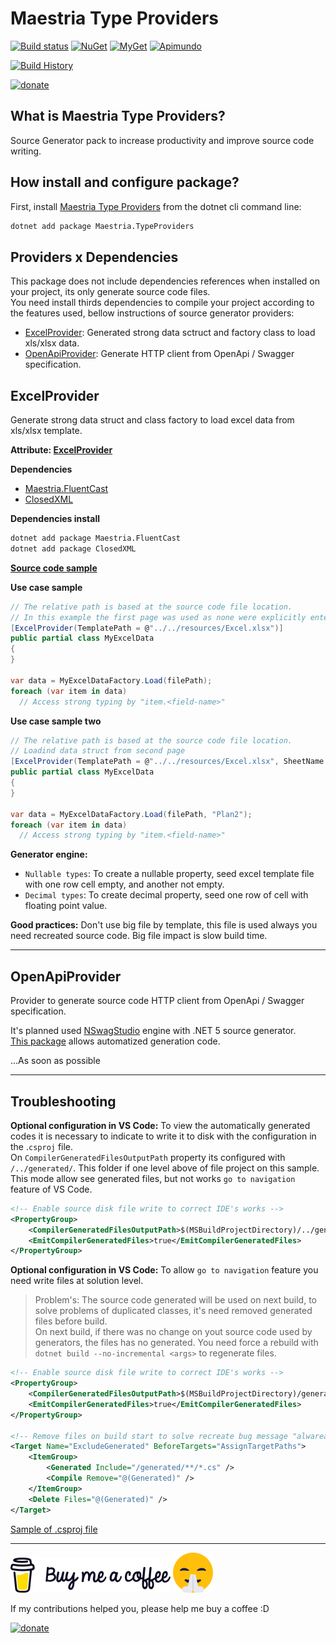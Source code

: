 # Maestria Type Providers

[![Build status](https://ci.appveyor.com/api/projects/status/mvosd40vqsgrvkr0/branch/master?svg=true)](https://ci.appveyor.com/project/fabionaspolini/typeproviders/branch/master)
[![NuGet](https://buildstats.info/nuget/Maestria.TypeProviders)](https://www.nuget.org/packages/Maestria.TypeProviders)
[![MyGet](https://img.shields.io/myget/maestrianet/v/Maestria.TypeProviders?label=MyGet)](https://www.myget.org/feed/maestrianet/package/nuget/Maestria.TypeProviders)
[![Apimundo](https://img.shields.io/badge/Maestria.TypeProviders%20API-Apimundo-728199.svg)](https://apimundo.com/organizations/nuget-org/nuget-feeds/public/packages/Maestria.TypeProviders/versions/latest?tab=types)


[![Build History](https://buildstats.info/appveyor/chart/fabionaspolini/typeproviders?branch=master)](https://ci.appveyor.com/project/fabionaspolini/typeproviders/history?branch=master)

[![donate](https://www.paypalobjects.com/en_US/i/btn/btn_donate_LG.gif)](https://www.paypal.com/donate?hosted_button_id=8RSES6GAYH9BL)

## What is Maestria Type Providers?

Source Generator pack to increase productivity and improve source code writing.

## How install and configure package?

First, install [Maestria Type Providers](https://www.nuget.org/packages/Maestria.TypeProviders/) from the dotnet cli command line:

```bash
dotnet add package Maestria.TypeProviders
```

## Providers x Dependencies

This package does not include dependencies references when installed on your project, its only generate source code files.  
You need install thirds dependencies to compile your project according to the features used, bellow instructions of source generator providers:

- [ExcelProvider](#excelprovider): Generated strong data sctruct and factory class to load xls/xlsx data.
- [OpenApiProvider](#openapiprovider): Generate HTTP client from OpenApi / Swagger specification.

## ExcelProvider

Generate strong data struct and class factory to load excel data from xls/xlsx template.  

**Attribute: [ExcelProvider](src/Excel/ExcelProviderAttribute.cs)**

**Dependencies**
- [Maestria.FluentCast](https://github.com/MaestriaNet/FluentCast)
- [ClosedXML](https://github.com/ClosedXML/ClosedXML)

**Dependencies install**

```bash
dotnet add package Maestria.FluentCast
dotnet add package ClosedXML
```
**[Source code sample](samples/ExcelSample/Program.cs#L12)**

**Use case sample**

```csharp
// The relative path is based at the source code file location.
// In this example the first page was used as none were explicitly entered.
[ExcelProvider(TemplatePath = @"../../resources/Excel.xlsx")]
public partial class MyExcelData
{
}

var data = MyExcelDataFactory.Load(filePath);
foreach (var item in data)
  // Access strong typing by "item.<field-name>"
```

**Use case sample two**

```csharp
// The relative path is based at the source code file location.
// Loadind data struct from second page
[ExcelProvider(TemplatePath = @"../../resources/Excel.xlsx", SheetName = "Plan2")]
public partial class MyExcelData
{
}

var data = MyExcelDataFactory.Load(filePath, "Plan2");
foreach (var item in data)
  // Access strong typing by "item.<field-name>"
```

**Generator engine:**

- `Nullable types`: To create a nullable property, seed excel template file with one row cell empty, and another not empty.
- `Decimal types`: To create decimal property, seed one row of cell with floating point value.

**Good practices:** Don't use big file by template, this file is used always you need recreated source code. Big file impact is slow build time.  

----

## OpenApiProvider

Provider to generate source code HTTP client from OpenApi / Swagger specification.

It's planned used [NSwagStudio](https://github.com/RicoSuter/NSwag) engine with .NET 5 source generator.  
[This package](https://github.com/RicoSuter/NSwag/wiki/CSharpClientGenerator) allows automatized generation code.

...As soon as possible

----

## Troubleshooting

**Optional configuration in VS Code:** To view the automatically generated codes it is necessary to indicate to write it to disk with the configuration in the .`csproj` file.  
On `CompilerGeneratedFilesOutputPath` property its configured with `/../generated/`. This folder if one level above of file project on this sample.  
This mode allow see generated files, but not works `go to navigation` feature of VS Code.

```xml
<!-- Enable source disk file write to correct IDE's works -->
<PropertyGroup>
    <CompilerGeneratedFilesOutputPath>$(MSBuildProjectDirectory)/../generated</CompilerGeneratedFilesOutputPath>
    <EmitCompilerGeneratedFiles>true</EmitCompilerGeneratedFiles>
</PropertyGroup>
```

**Optional configuration in VS Code:** To allow `go to navigation` feature you need write files at solution level.  
> Problem's: The source code generated will be used on next build, to solve problems of duplicated classes,
it's need removed generated files before build.  
On next build, if there was no change on yout source code used by generators, the files has no generated. You need force a rebuild with `dotnet build --no-incremental <args>` to regenerate files.

```xml
<!-- Enable source disk file write to correct IDE's works -->
<PropertyGroup>
    <CompilerGeneratedFilesOutputPath>$(MSBuildProjectDirectory)/generated</CompilerGeneratedFilesOutputPath>
    <EmitCompilerGeneratedFiles>true</EmitCompilerGeneratedFiles>
</PropertyGroup>

<!-- Remove files on build start to solve recreate bug message "alwaready exists" -->
<Target Name="ExcludeGenerated" BeforeTargets="AssignTargetPaths">
    <ItemGroup>
        <Generated Include="/generated/**/*.cs" />
        <Compile Remove="@(Generated)" />
    </ItemGroup>
    <Delete Files="@(Generated)" />
</Target>
```

[Sample of .csproj file](samples/ExcelSample/ExcelSample.csproj#L6)

----

[![buy-me-a-coffee](resources/buy-me-a-coffee.png)](https://www.paypal.com/donate?hosted_button_id=8RSES6GAYH9BL)
[![smile.png](resources/smile.png)](https://www.paypal.com/donate?hosted_button_id=8RSES6GAYH9BL)

If my contributions helped you, please help me buy a coffee :D

[![donate](https://www.paypalobjects.com/en_US/i/btn/btn_donate_LG.gif)](https://www.paypal.com/donate?hosted_button_id=8RSES6GAYH9BL)
